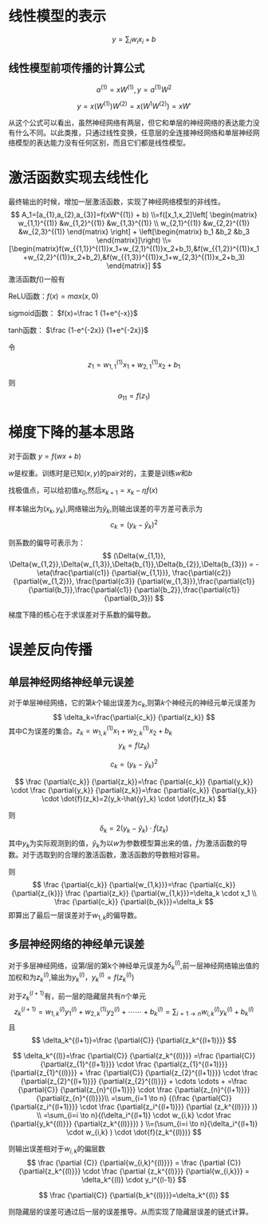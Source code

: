 # 线性模型的表示

$$
y=\sum_i{w_ix_i} + b
$$

##  线性模型前项传播的计算公式

$$
a^{(1)}=xW^{(1)}, y=a^{(1)}W^{{2}}
$$

$$
y=x(W^{(1)})W^{(2)}=x(W^{{1}}W^{(2)})=xW'
$$

从这个公式可以看出，虽然神经网络有两层，但它和单层的神经网络的表达能力没有什么不同。以此类推，只通过线性变换，任意层的全连接神经网络和单层神经网络模型的表达能力没有任何区别，而且它们都是线性模型。

# 激活函数实现去线性化

最终输出的时候，增加一层激活函数，实现了神经网络模型的非线性。
$$
A_1=[a_{1},a_{2},a_{3}]=f(xW^{(1)} + b)
\\=f([x_1,x_2]\left[ \begin{matrix} w_{1,1}^{(1)} &w_{1,2}^{(1)} &w_{1,3}^{(1)} \\ w_{2,1}^{(1)} &w_{2,2}^{(1)} &w_{2,3}^{(1)}  \end{matrix} \right] + \left[\begin{matrix} b_1 &b_2 &b_3 \end{matrix}]\right)
\\=[\begin{matrix}f(w_{{1,1}}^{(1)}x_1+w_{2,1}^{(1)}x_2+b_1),&f(w_{{1,2}}^{(1)}x_1+w_{2,2}^{(1)}x_2+b_2),&f(w_{{1,3}}^{(1)}x_1+w_{2,3}^{(1)}x_2+b_3) \end{matrix}]
$$
激活函数$f()$一般有

ReLU函数：$f(x)=max(x,0)$

sigmoid函数： $f(x)=\frac 1 {1+e^{-x}}$

tanh函数： $\frac {1-e^{-2x}} {1+e^{-2x}}$



令

$$
z_{1}=w_{{1,1}}^{(1)}x_1+w_{2,1}^{(1)}x_2+b_1
$$

则
$$
a_{11}=f(z_{1})
$$

# 梯度下降的基本思路

对于函数 $y=f(wx+b)$

$w$是权重。训练时是已知$(x,y)$的pair对的，主要是训练$w$和$b$

找极值点，可以给初值$x_0$,然后$x_{k+1} = x_k - \eta\dot{f}(x)$

样本输出为$(x_k, y_k)$,网络输出为$\hat{y}_k$,则输出误差的平方差可表示为
$$
c_k=(y_k-\hat{y}_k)^2
$$


则系数的偏导可表示为：
$$
(\Delta{w_{1,1}}, \Delta{w_{1,2}},\Delta{w_{1,3}},\Delta{b_{1}},\Delta{b_{2}},\Delta{b_{3}}) =
-\eta(\frac{\partial{c1}} {\partial{w_{1,1}}}, \frac{\partial{c2}} {\partial{w_{1,2}}}, \frac{\partial{c3}} {\partial{w_{1,3}}},\frac{\partial{c1}} {\partial{b_1}},\frac{\partial{c1}} {\partial{b_2}},\frac{\partial{c1}} {\partial{b_3}})
$$


梯度下降的核心在于求误差对于系数的偏导数。

# 误差反向传播

## 单层神经网络神经单元误差

对于单层神经网络，它的第$k$个输出误差为$c_{k}$,则第$k$个神经元的神经元单元误差为
$$
\delta_k=\frac{\partial{c_k}} {\partial{z_k}}
$$
其中C为误差的集合。$z_k=w_{1,k}^{(1)}x_1 + w_{2,k}^{(1)}x_2+b_k$
$$
y_k=f(z_k)
$$

$$
c_k=(y_k-\hat{y}_k)^2
$$

$$
\frac {\partial{c_k}} {\partial{z_k}}=\frac {\partial{c_k}} {\partial{y_k}} \cdot \frac {\partial{y_k}} {\partial{z_k}}=\frac {\partial{c_k}} {\partial{y_k}} \cdot \dot{f}(z_k)=2(y_k-\hat{y}_k) \cdot \dot{f}(z_k)
$$

则
$$
\delta_k=2(y_k-\hat{y}_k) \cdot \dot{f}(z_k)
$$
其中$y_k$为实际观测到的值，$\hat{y}_k$为以$w$为参数模型算出来的值，$\dot{f}$为激活函数的导数。对于选取到的合理的激活函数，激活函数的导数相对容易。

则
$$
\frac {\partial{c_k}} {\partial{w_{1,k}}}=\frac {\partial{c_k}} {\partial{z_{k}}} \frac {\partial{z_k}} {\partial{w_{1,k}}}=\delta_k \cdot x_1 \\
\frac {\partial{c_k}} {\partial{b_{k}}}=\delta_k
$$
即算出了最后一层误差对于$w_{1,k}$的偏导数。

## 多层神经网络的神经单元误差

对于多层神经网络，设第$l$层的第k个神经单元误差为$\delta_k^{(l)}$,前一层神经网络输出值的加权和为$z_k^{(l)}$,输出为$y_k^{(l)}$，$y_k^{(l)}=f(z_k^{(l)})$

对于$z_k^{(l+1)}$有，前一层的隐藏层共有$n$个单元
$$
z_k^{(l+1)}=w_{{1,k}}^{(l)}y_1^{(l)}+w_{2,k}^{(1)}y_2^{(l)}+\cdots \cdots +b_k^{(l)}=\sum_{i=1\to n}w_{i,k}^{(l)}y_k^{(l)} + b_k^{(l)}
$$
且
$$
\delta_k^{(l+1)}=\frac {\partial{C}} {\partial{z_k^{(l+1)}}}
$$

$$
\delta_k^{(l)}=\frac {\partial{C}} {\partial{z_k^{(l)}}}
=\frac {\partial{C}} {\partial{z_{1}^{(l+1)}}} \cdot \frac {\partial{z_{1}^{(l+1)}}} {\partial{z_{1}^{(l)}}} +
\frac {\partial{C}} {\partial{z_{2}^{(l+1)}}} \cdot \frac {\partial{z_{2}^{(l+1)}}} {\partial{z_{2}^{(l)}}} +
\cdots \cdots +
=\frac {\partial{C}} {\partial{z_{n}^{(l+1)}}} \cdot \frac {\partial{z_{n}^{(l+1)}}} {\partial{z_{n}^{(l)}}}\\
=\sum_{i=1 \to n} {(\frac {\partial{C}} {\partial{z_i^{(l+1)}}} \cdot \frac {\partial{z_i^{(l+1)}}} {\partial {z_k^{(l)}}} )} \\
=\sum_{i=i \to n}{(\delta_i^{(l+1)} \cdot w_{i,k} \cdot \frac {\partial{y_k^{(l)}}} {\partial{z_k^{(l)}}}) }
\\=(\sum_{i=i \to n}{\delta_i^{(l+1)} \cdot w_{i,k} ) \cdot \dot{f}(z_k^{(l)})}
$$

则输出误差相对于$w_{i,k}$的偏层数
$$
\frac {\partial {C}} {\partial{w_{i,k}^{(l)}}}
= \frac {\partial {C}} {\partial{z_k^{(l)}}} \cdot \frac {\partial {z_k^{(l)}}} {\partial{w_{i,k}}}
= \delta_k^{(l)} \cdot y_i^{(l-1)}
$$

$$
\frac {\partial{C}} {\partial{b_k^{(l)}}}=\delta_k^{(l)}
$$



则隐藏层的误差可通过后一层的误差推导。从而实现了隐藏层误差的链式计算。